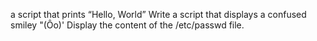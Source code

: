 a script that prints “Hello, World”
Write a script that displays a confused smiley "(Ôo)'
Display the content of the /etc/passwd file.
